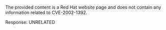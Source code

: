 The provided content is a Red Hat website page and does not contain any information related to CVE-2002-1392.

Response: UNRELATED